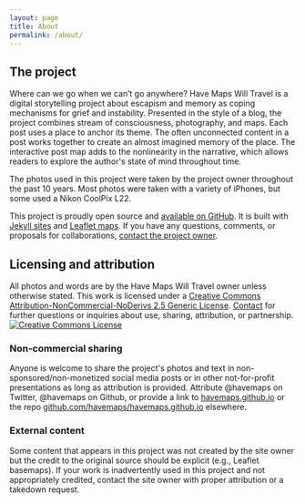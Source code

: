 ```yaml
---
layout: page
title: About
permalink: /about/
---
```

## The project
Where can we go when we can’t go anywhere? Have Maps Will Travel is a digital storytelling project about escapism and memory as coping mechanisms for grief and instability. Presented in the style of a blog, the project combines stream of consciousness, photography, and maps. Each post uses a place to anchor its theme. The often unconnected content in a post works together to create an almost imagined memory of the place. The interactive post map adds to the nonlinearity in the narrative, which allows readers to explore the author's state of mind throughout time.

The photos used in this project were taken by the project owner throughout the past 10 years. Most photos were taken with a variety of iPhones, but some used a Nikon CoolPix L22.

This project is proudly open source and [available on GitHub](https://github.com/havemaps/havemaps.github.io). It is built with [Jekyll sites](https://jekyllrb.com/) and [Leaflet maps](https://leafletjs.com/). If you have any questions, comments, or proposals for collaborations, [contact the project owner](mailto:havemaps@gmail.com).
## Licensing and attribution
All photos and words are by the Have Maps Will Travel owner unless otherwise stated. This work is licensed under a <a rel="license" href="http://creativecommons.org/licenses/by-nc-nd/2.5/">Creative Commons Attribution-NonCommercial-NoDerivs 2.5 Generic License</a>. [Contact](mailto:havemaps@gmail.com) for further questions or inquiries about use, sharing, attribution, or partnership.
<br>
<a rel="license" href="http://creativecommons.org/licenses/by-nc-nd/2.5/"><img alt="Creative Commons License" style="border-width:0" src="https://i.creativecommons.org/l/by-nc-nd/2.5/88x31.png" /></a><br />
### Non-commercial sharing
Anyone is welcome to share the project's photos and text in non-sponsored/non-monetized social media posts or in other not-for-profit presentations as long as attribution is provided. Attribute @havemaps on Twitter, @havemaps on Github, or provide a link to [havemaps.github.io](https://havemaps.github.io) or the repo [github.com/havemaps/havemaps.github.io](https://github.com/havemaps/havemaps.github.io) elsewhere.
### External content
Some content that appears in this project was not created by the site owner but the credit to the original source should be explicit (e.g., Leaflet basemaps). If your work is inadvertently used in this project and not appropriately credited, contact the site owner with proper attribution or a takedown request.
